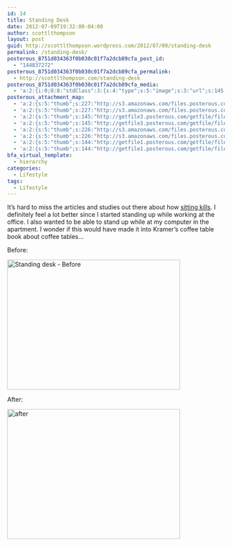 ```yaml
---
id: 14
title: Standing Desk
date: 2012-07-09T19:32:00-04:00
author: scottlthompson
layout: post
guid: http://scottlthompson.wordpress.com/2012/07/09/standing-desk
permalink: /standing-desk/
posterous_8751d034363f0b030c01f7a2dcb89cfa_post_id:
  - "144837272"
posterous_8751d034363f0b030c01f7a2dcb89cfa_permalink:
  - http://scottlthompson.com/standing-desk
posterous_8751d034363f0b030c01f7a2dcb89cfa_media:
  - 'a:2:{i:0;O:8:"stdClass":3:{s:4:"type";s:5:"image";s:3:"url";s:145:"http://getfile3.posterous.com/getfile/files.posterous.com/temp-2012-07-09/ArCazqwvfwGecHxarEdgaIcBusGukvCsuItaysjadapxeqJhDrJdawsfautl/before.jpg";s:7:"resized";a:2:{i:0;s:159:"http://getfile3.posterous.com/getfile/files.posterous.com/temp-2012-07-09/ArCazqwvfwGecHxarEdgaIcBusGukvCsuItaysjadapxeqJhDrJdawsfautl/before.jpg.scaled500.jpg";i:1;N;}}i:1;O:8:"stdClass":3:{s:4:"type";s:5:"image";s:3:"url";s:144:"http://getfile1.posterous.com/getfile/files.posterous.com/temp-2012-07-09/omGewelnnCGHevibBfGuwsJpzBnopnGxxevCfdHtxJDoqDJbpsyaGtAdlgId/after.jpg";s:7:"resized";a:2:{i:0;s:158:"http://getfile6.posterous.com/getfile/files.posterous.com/temp-2012-07-09/omGewelnnCGHevibBfGuwsJpzBnopnGxxevCfdHtxJDoqDJbpsyaGtAdlgId/after.jpg.scaled500.jpg";i:1;N;}}}'
posterous_attachment_map:
  - 'a:2:{s:5:"thumb";s:227:"http://s3.amazonaws.com/files.posterous.com/temp-2012-07-09/ArCazqwvfwGecHxarEdgaIcBusGukvCsuItaysjadapxeqJhDrJdawsfautl/before.jpg?AWSAccessKeyId=AKIAJFZAE65UYRT34AOQ&Expires=1355604335&Signature=DerGwnEwEjthQMPRd4B26ot2BiU%3D";s:4:"full";b:0;}'
  - 'a:2:{s:5:"thumb";s:227:"http://s3.amazonaws.com/files.posterous.com/temp-2012-07-09/ArCazqwvfwGecHxarEdgaIcBusGukvCsuItaysjadapxeqJhDrJdawsfautl/before.jpg?AWSAccessKeyId=AKIAJFZAE65UYRT34AOQ&Expires=1355604335&Signature=DerGwnEwEjthQMPRd4B26ot2BiU%3D";s:4:"full";b:0;}'
  - 'a:2:{s:5:"thumb";s:145:"http://getfile3.posterous.com/getfile/files.posterous.com/temp-2012-07-09/ArCazqwvfwGecHxarEdgaIcBusGukvCsuItaysjadapxeqJhDrJdawsfautl/before.jpg";s:4:"full";b:0;}'
  - 'a:2:{s:5:"thumb";s:145:"http://getfile3.posterous.com/getfile/files.posterous.com/temp-2012-07-09/ArCazqwvfwGecHxarEdgaIcBusGukvCsuItaysjadapxeqJhDrJdawsfautl/before.jpg";s:4:"full";b:0;}'
  - 'a:2:{s:5:"thumb";s:226:"http://s3.amazonaws.com/files.posterous.com/temp-2012-07-09/omGewelnnCGHevibBfGuwsJpzBnopnGxxevCfdHtxJDoqDJbpsyaGtAdlgId/after.jpg?AWSAccessKeyId=AKIAJFZAE65UYRT34AOQ&Expires=1355604335&Signature=jGVEI6aCZoXBydhlwTmdvYYiGAk%3D";s:4:"full";b:0;}'
  - 'a:2:{s:5:"thumb";s:226:"http://s3.amazonaws.com/files.posterous.com/temp-2012-07-09/omGewelnnCGHevibBfGuwsJpzBnopnGxxevCfdHtxJDoqDJbpsyaGtAdlgId/after.jpg?AWSAccessKeyId=AKIAJFZAE65UYRT34AOQ&Expires=1355604335&Signature=jGVEI6aCZoXBydhlwTmdvYYiGAk%3D";s:4:"full";b:0;}'
  - 'a:2:{s:5:"thumb";s:144:"http://getfile1.posterous.com/getfile/files.posterous.com/temp-2012-07-09/omGewelnnCGHevibBfGuwsJpzBnopnGxxevCfdHtxJDoqDJbpsyaGtAdlgId/after.jpg";s:4:"full";b:0;}'
  - 'a:2:{s:5:"thumb";s:144:"http://getfile1.posterous.com/getfile/files.posterous.com/temp-2012-07-09/omGewelnnCGHevibBfGuwsJpzBnopnGxxevCfdHtxJDoqDJbpsyaGtAdlgId/after.jpg";s:4:"full";b:0;}'
bfa_virtual_template:
  - hierarchy
categories:
  - Lifestyle
tags:
  - Lifestyle
---
```

It&#8217;s hard to miss the articles and studies out there about how [sitting kills](http://mashable.com/2011/05/09/sitting-down-infographic/). I definitely feel a lot better since I started standing up while working at the office. I also wanted to be able to stand up while at my computer in the apartment. I wonder if this would have made it into Kramer&#8217;s coffee table book about coffee tables&#8230;

Before:

<a href="http://scottlthompson.com/standing-desk/before/" rel="attachment wp-att-69"><img class="alignnone size-full wp-image-69" alt="Standing desk - Before" src="http://scottlthompson.com/wp-content/uploads/2012/07/before.jpg" width="400" height="300" srcset="http://scottlthompson.com/wp-content/uploads/2012/07/before.jpg 400w, http://scottlthompson.com/wp-content/uploads/2012/07/before-300x225.jpg 300w" sizes="(max-width: 400px) 100vw, 400px" /></a>

<div class="p_embed p_image_embed">
</div>

After:

<div class="p_embed p_image_embed">
  <img class="alignnone size-full wp-image-166" alt="after" src="http://scottlthompson.com/wp-content/uploads/2012/07/after.jpg" width="400" height="300" srcset="http://scottlthompson.com/wp-content/uploads/2012/07/after.jpg 400w, http://scottlthompson.com/wp-content/uploads/2012/07/after-300x225.jpg 300w" sizes="(max-width: 400px) 100vw, 400px" />
</div>